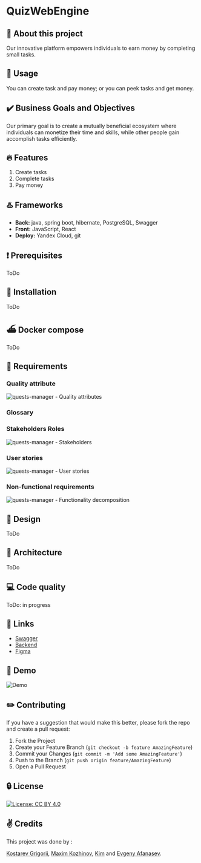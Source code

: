 # QuizWebEngine

## :wave: About this project

Our innovative platform empowers individuals to earn money by completing small tasks.

## :game_die: Usage

You can create task and pay money; or you can peek tasks and get money.

## :heavy_check_mark: Business Goals and Objectives

Our primary goal is to create a mutually beneficial ecosystem where individuals can monetize their time and skills, while other people gain accomplish tasks efficiently.

## :fire: Features

1. Create tasks
2. Complete tasks
3. Pay money

## :hotsprings: Frameworks
- **Back:** java, spring boot, hibernate, PostgreSQL, Swagger
- **Front:** JavaScript, React
- **Deploy:** Yandex Cloud, git

## :heavy_exclamation_mark: Prerequisites

ToDo

## :wrench: Installation

ToDo

## :ferry: Docker compose

ToDo

## :bookmark_tabs: Requirements

### Quality attribute

![quests-manager - Quality attributes](https://github.com/Maxkoz777/quests-manager/assets/54961113/08f5af41-65f0-405b-9d15-bddebad4a071)

### Glossary

### Stakeholders Roles

![quests-manager - Stakeholders](https://github.com/Maxkoz777/quests-manager/assets/54961113/8484084e-0f32-4b06-acfb-8d047cbf46a7)

### User stories

![quests-manager - User stories](https://github.com/Maxkoz777/quests-manager/assets/54961113/c59d8c5f-f78b-4d9a-866a-fd93c3110829)

### Non-functional requirements

![quests-manager - Functionality decomposition](https://github.com/Maxkoz777/quests-manager/assets/54961113/8a4495b2-a2ab-4878-a019-9eb3241234a1)


## :art: Design

ToDo

## :hammer: Architecture

ToDo

## :computer: Code quality

ToDo: in progress

## :link: Links
- [Swagger]()
- [Backend]()
- [Figma]()

## :movie_camera: Demo

![Demo]()

## :pencil2: Contributing
If you have a suggestion that would make this better, please fork the repo and create a pull request:

1. Fork the Project
2. Create your Feature Branch (`git checkout -b feature AmazingFeature`)
3. Commit your Changes (`git commit -m 'Add some AmazingFeature'`)
4. Push to the Branch (`git push origin feature/AmazingFeature`)
5. Open a Pull Request

## :lock: License
[![License: CC BY 4.0](https://img.shields.io/badge/License-CC_BY_4.0-lightgrey.svg)](https://creativecommons.org/licenses/by/4.0/)

## :v: Credits
This project was done by :

[Kostarev Grigorii](https://github.com/none-word), [Maxim Kozhinov](https://github.com/Maxkoz777), [Kim](https://github.com/Homa3030) and [Evgeny Afanasev](https://github.com/AfanasevEvgeny).
